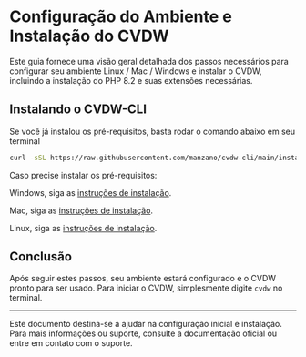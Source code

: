 # Configuração do Ambiente e Instalação do CVDW

Este guia fornece uma visão geral detalhada dos passos necessários para configurar seu ambiente Linux / Mac / Windows e instalar o CVDW, incluindo a instalação do PHP 8.2 e suas extensões necessárias.

## Instalando o CVDW-CLI

Se você já instalou os pré-requisitos, basta rodar o comando abaixo em seu terminal

```bash
curl -sSL https://raw.githubusercontent.com/manzano/cvdw-cli/main/install.sh | bash
```

Caso precise instalar os pré-requisitos:

Windows, siga as [instruções de instalação](Install_Windows.md).

Mac, siga as [instruções de instalação](Install_Macs.md).

Linux, siga as [instruções de instalação](Install_Windows.md).

## Conclusão

Após seguir estes passos, seu ambiente estará configurado e o CVDW pronto para ser usado. Para iniciar o CVDW, simplesmente digite `cvdw` no terminal.

---

Este documento destina-se a ajudar na configuração inicial e instalação. Para mais informações ou suporte, consulte a documentação oficial ou entre em contato com o suporte.
